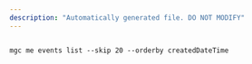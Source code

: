 ```yaml
---
description: "Automatically generated file. DO NOT MODIFY"
---
```


```cli

mgc me events list --skip 20 --orderby createdDateTime

```